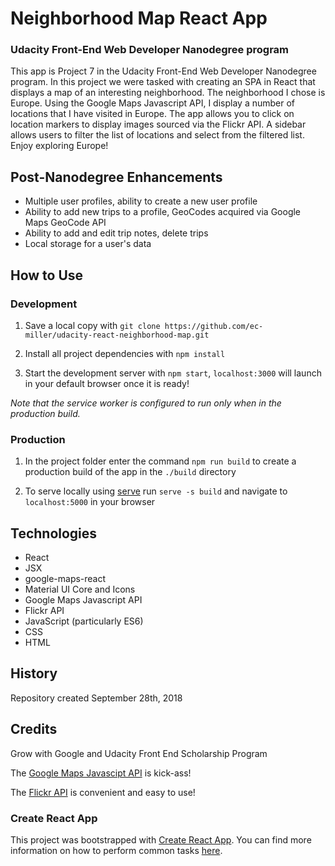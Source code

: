# Neighborhood Map React App
### Udacity Front-End Web Developer Nanodegree program

This app is Project 7 in the Udacity Front-End Web Developer Nanodegree program. In this project we were tasked with creating an SPA in React that displays a map of an interesting neighborhood. The neighborhood I chose is Europe. Using the Google Maps Javascript API, I display a number of locations that I have visited in Europe. The app allows you to click on location markers to display images sourced via the Flickr API. A sidebar allows users to filter the list of locations and select from the filtered list. Enjoy exploring Europe!

## Post-Nanodegree Enhancements
- Multiple user profiles, ability to create a new user profile
- Ability to add new trips to a profile, GeoCodes acquired via Google Maps GeoCode API
- Ability to add and edit trip notes, delete trips
- Local storage for a user's data

## How to Use

### Development
1. Save a local copy with `git clone https://github.com/ec-miller/udacity-react-neighborhood-map.git`

2. Install all project dependencies with `npm install` 

3. Start the development server with `npm start`, `localhost:3000` will launch in your default browser once it is ready!

*Note that the service worker is configured to run only when in the production build.*

### Production
1. In the project folder enter the command `npm run build` to create a production build of the app in the `./build` directory

2. To serve locally using [serve](https://www.npmjs.com/package/serve/v/6.5.6) run `serve -s build` and navigate to `localhost:5000` in your browser

## Technologies
- React
- JSX
- google-maps-react
- Material UI Core and Icons
- Google Maps Javascript API
- Flickr API
- JavaScript (particularly ES6)
- CSS
- HTML

## History
Repository created September 28th, 2018

## Credits
Grow with Google and Udacity Front End Scholarship Program

The [Google Maps Javascipt API](https://developers.google.com/maps/documentation/javascript/tutorial) is kick-ass!

The [Flickr API](https://www.flickr.com/services/api/) is convenient and easy to use!

### Create React App

This project was bootstrapped with [Create React App](https://github.com/facebookincubator/create-react-app). You can find more information on how to perform common tasks [here](https://github.com/facebookincubator/create-react-app/blob/master/packages/react-scripts/template/README.md).

